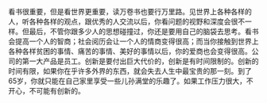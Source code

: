 看书很重要，但是看世界更重要，读万卷书也要行万里路。见世界上各种各样的人，听各种各样的观点，跟优秀的人交流以后，你看问题的视野和深度会很不一样。但最后，不管你跟多少人的思想碰撞过，你还是要用自己的脑袋去思考。看书会提高一个人的智商；社会阅历会让一个人的情商变得很高；而当你接触到世界上各种各样贫困的事情、痛苦的事情、美好的事情以后，你的爱商也会变得很高。公司的第一大产品是员工。创新是要付出巨大代价的，创新是有时间限制的。创新的时间有限，如果你在乎许多外界的东西，就会失去人生中最宝贵的那一刻。到了65岁，你就只能在自己家里享受一些儿孙满堂的乐趣了。如果工作压力很大，不开心，不可能有创新的。
